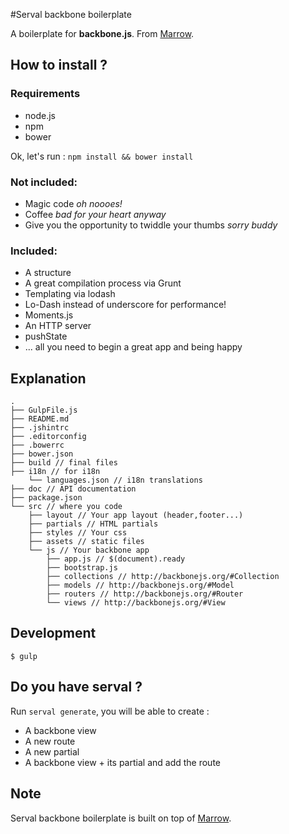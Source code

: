 #Serval backbone boilerplate

A boilerplate for **backbone.js**. From [Marrow](http://mdwn.in/gh/kud/marrow).

## How to install ?

### Requirements

- node.js
- npm
- bower

Ok, let's run : `npm install && bower install`

### Not included:

- Magic code *oh noooes!*
- Coffee *bad for your heart anyway*
- Give you the opportunity to twiddle your thumbs *sorry buddy*

### Included:

- A structure
- A great compilation process via Grunt
- Templating via lodash
- Lo-Dash instead of underscore for performance!
- Moments.js
- An HTTP server
- pushState
- ... all you need to begin a great app and being happy

## Explanation

```shell
.
├── GulpFile.js
├── README.md
├── .jshintrc
├── .editorconfig
├── .bowerrc
├── bower.json
├── build // final files
├── i18n // for i18n
    └── languages.json // i18n translations
├── doc // API documentation
├── package.json
└── src // where you code
    ├── layout // Your app layout (header,footer...)
    ├── partials // HTML partials
    ├── styles // Your css
    ├── assets // static files
    └── js // Your backbone app
        ├── app.js // $(document).ready
        ├── bootstrap.js
        ├── collections // http://backbonejs.org/#Collection
        ├── models // http://backbonejs.org/#Model
        ├── routers // http://backbonejs.org/#Router
        └── views // http://backbonejs.org/#View
```

## Development

```
$ gulp
```

## Do you have serval ?

Run `serval generate`, you will be able to create :
- A backbone view
- A new route
- A new partial
- A backbone view + its partial and add the route

## Note

Serval backbone boilerplate is built on top of [Marrow](https://github.com/kud/marrow).
